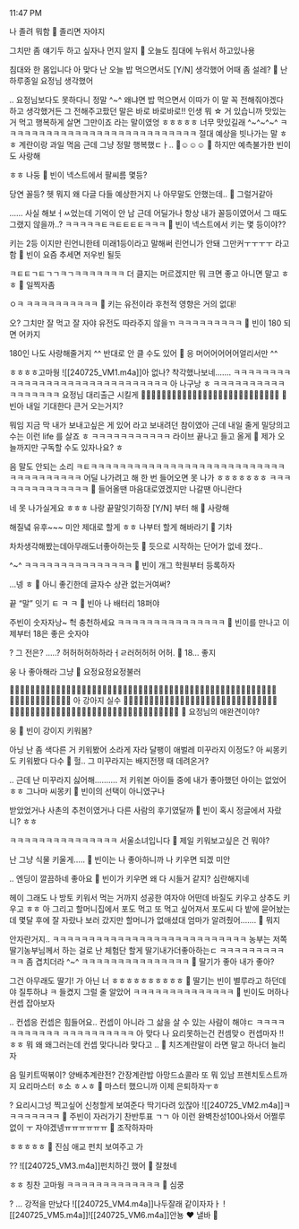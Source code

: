 11:47 PM

나 졸려
뭐함
🫧 졸리면 자야지

그치만 좀 얘기두 하고 싶자나
먼지 알지
🫧 오늘도 침대에 누워서 하고있나용

침대와 한 몸입니다
아 맞다
난 오늘
밥 먹으면서도
[Y/N] 생각했어
어때 좀 설레?
🫧 난 하루종일 요정님 생각했어

.. 요정님보다도 못하다니
정말 ^~^
왜냐면
밥 먹으면서
이따가 이 말
꼭 전해줘야겠다
하고 생각했거든
그 전해주고팠던 말은 바로
바로바로!!
인생 뭐 ☆ 거 있습니까
맛있는 거 먹고
행복하게 살면
그만이죠
라는 말이였엉 ㅎㅎㅎㅎㅎ
너무 맛있길래
^~^~^~^
ㅋㅋㅋㅋㅋㅋㅋㅋㅋㅋㅋㅋㅋㅋㅋㅋㅋㅋㅋㅋㅋㅋㅋㅋㅋㅋㅋ
절대
예상을 빗나가는
말
ㅎㅎ
계란이랑 과일 먹음
근데 그냥
정말 행복했ㄷㅏ..
🥹☺️☺️☺️
🫧 하지만 예측불가한 빈이도 사랑해

ㅎㅎ 나둥
🫧 빈이 넥스트에서 팔씨름 몇등?

당연
꼴등?
헷
뭐지
왜 다글
다들
예상한거지
나 아무말도 안했는데..
🫧 그럴거같아

……
사실 해보ㅓㅆ었는데
기억이 안 남
근데 어딜가나
항상 내가 꼴등이였어서
그 때도 그랬지 않을까..?
ㅋㅋㅋㅋㅋㅌㅋㅌㅌㅌㅌㅋㅋㅋ
🫧 빈이 넥스트에서 키는 몇 등이야??

키는 2등
이지만
린언니한테
미래1등이라고 말해써
린언니가 안돼 그만커ㅜㅜㅜㅜ
라고 함
🫧 빈이 요즘 추세면 저우빈 될듯

ㅋㅌㅌㄱㅌㄱㄱㅋㄱㅋㅋㅋㅋㅋㅋㅋ
더 클지는 머르겠지만
뭐 크면 좋고
아니면 말고
ㅎㅎ
🫧 일찍자좀

ㅇㅋ
ㅋㅋㅋㅋㅋㅋㅋㅋㅋㅋ
🫧 키는 유전이라 후천적 영향은 거의 없대!

오?
그치만 잘 먹고 잘 자야
유전도 따라주지 않을ㄲ
ㅋㅋㅋㅋㅋㅋㅋㅋㅋ
🫧 빈이 180 되면 어카지

180인 나도
사랑해줄거지
^^
반대로 안 클 수도 있어
🫧 응 머어어어어어얼리서만 ^^

ㅎㅎㅎㅎ고마웡
![[240725_VM1.m4a]]아
없나?
착각했나보네…….
ㅋㅋㅋㅋㅋㅋㅋㅋㅋㅋㅋㅋㅋㅋㅋㅋㅋㅋㅋㅋㅋㅋㅋㅋㅋㅋㅋㅋㅋㅋ
아
나구낭 ㅎ
ㅋㅋㅋㅋㅋㅋㅋㅋㅋㅋㅋㅋㅋㅋㅋㅋㅋ
요정님 대리출근 시킬게
🧚🏻‍♀️🧚🏻‍♀️🧚🏻‍♀️🧚🏻‍♀️🧚🏻‍♀️🧚🏻‍♀️🧚🏻‍♀️🧚🏻‍♀️🧚🏻‍♀️
🫧 빈아 내일 기대한다 큰거 오는거지?

뭐임
지금 막
내가 보내고싶은 게 있어
라고 보내려던 참이였아
근데 내일 줄게
밀당의고수는
이런 life 를 살죠
ㅎ
ㅋㅋㅋㅋㅋㅋㅋㅋㅋㅋㅋ
라이브 끝나고 들고 올게
🫧 제가 오늘까지만 구독할 수도 있자나요? ㅎ

음 말도 안되는 소리
ㅋㅌㅋㅋㅋㅋㅋㅋㅋㅋㅋㅋㅋㅋㅋㅋㅋㅋㅋㅋㅋㅋㅋㅋㅋㅋㅋㅋㅋ
ㅋㅋㅋㅋㅋㅋㅋㅋㅋㅋ
어딜 나가려고 해
한 번 들어오면
못 나가
ㅎㅎㅎㅎㅎㅎㅎ
ㅋㅋㅋㅋㅋㅋㅋㅋㅋㅋㅋㅋㅋㅋ
🫧 들어올땐 마음대로였겠지만 나갈땐 아니란다

네 못 나가실게요 ㅎㅎㅎ
나랑 끝말잇기하장
[Y/N] 부터 해
 🫧 사랑해

해질녘
유후~~~
미안 제대로 할게 ㅎㅎ
나부터 할게
해바라기
🫧 기차

차차생각해봤는데아무래도너좋아하는듯
🫧 듯으로 시작하는 단어가 없네 졌다..

^~^
ㅋㅋㅋㅋㅋㅋㅋㅋㅋㅋㅋㅋㅋㅋㅋ
🫧 빈이 개그 학원부터 등록하자

…넹 ㅎ
🫧 아니 좋긴한데 글자수 상관 없는거여써?

끝 “말” 잇기
ㅌ
ㅋ
ㅋ
🫧 빈아 나 배터리 18퍼야

주빈이 숫자자낭~
헉
충천하세요
ㅋㅋㅋㅋㅋㅋㅋㅋㅋㅋㅋㅋㅋㅋㅋ
🫧 빈이를 만나고 이제부터 18은 좋은 숫자야

? 그 전은?
…..?
허허허허하하라ㅓㄹ러허허허
어허.
🫧 18… 좋지

웅
나 좋아해라 그냥
🫧 요정요정요정불러

🧚🏻‍♀️🧚🏻‍♀️🧚🏻‍♀️🧚🏻‍♀️🧚🏻‍♀️🧚🏻‍♀️🧚🏻‍♀️🧚🏻‍♀️🧚🏻‍♀️🐶🐶🐶🐶🧚🏻‍♀️🧚🏻‍♀️🧚🏻‍♀️🧚🏻‍♀️🧚🏻‍♀️🧚🏻‍♀️🧚🏻‍♀️🧚🏻‍♀️🧚🏻‍♀️🧚🏻‍♀️🧚🏻‍♀️
아 강아지 실수
🧚🏻‍♀️🧚🏻‍♀️🧚🏻‍♀️🧚🏻‍♀️🧚🏻‍♀️🧚🏻‍♀️🧚🏻‍♀️🧚🏻‍♀️🧚🏻‍♀️🧚🏻‍♀️🧚🏻‍♀️🧚🏻‍♀️🧚🏻‍♀️🧚🏻‍♀️🧚🏻‍♀️🧚🏻‍♀️🧚🏻‍♀️🧚🏻‍♀️🧚🏻‍♀️🧚🏻‍♀️🧚🏻‍♀️
🫧 요정님의 애완견이야?

웅
🫧 빈이 강이지 키워봄?

아닝
난 좀 색다른 거
키워봤어
소라게 자라 달팽이 애벌레 미꾸라지
이정도?
아 씨몽키도 키워봤다
다수
🫧 헐.. 그 미꾸라지는 배지전쟁 때 데려온거?

..
근데 난 미꾸라지
싫어해……….
저 키워본 아이들 중에
내가 좋아했던 아이는
없었어
ㅎㅎ
그나마
씨몽키
🫧 빈이의 선택이 아니였구나

받았었거나 사촌의 추천이였거나 다른 사람의 후기였달까
🫧 빈이 혹시 정글에서 자랐니? ㅎㅎ

ㅋㅋㅋㅋㅋㅋㅋㅋㅋㅋㅋㅋㅋㅋㅋ
서울소녀입니다
🫧 제일 키워보고싶은 건 뭐야?

난 그냥
식물 키울게…..
🫧 빈이는 나 좋아하니까 나 키우면 되겠 미안

..
엔딩이 깔끔하네
좋아요
🫧 빈이가 키우면 왜 다 시들거 같지? 심란해지네

헤이
그래도 나
방토 키워서 먹는 거까지
성공한 여자야
어떤데
바질도 키우고
상추도 키우고
ㅎㅎ
아 그리고
할머니집에서
포도 먹고
또 먹고 싶어져서
포도씨 다 밭에 묻어놨는데
몇달 후에 잘 자랐나 보러 갔지만
할머니가 없애셨대
엄마가 알려줬어…….
🫧 뭐지

안자란거지..
ㅋㅋㅋㅋㅋㅋㅋㅋㅋㅋㅋㅋㅋㅋㅋㅋㅋㅋㅋㅋㅋㅋㅋㅋㅋㅋㅋ
농부는
저쪽
딸기농부님께서
하는 걸로
난 체험단 할게
딸기내가더좋아하는ㄷ
ㅋㅋㅋㅋㅋㅋㅋㅋㅋㅋㅋ
좀 겹치더라
^~^
ㅋㅋㅋㅋㅋㅋㅋㅋㅋㅋㅋㅋㅋㅋㅋ
🫧 딸기가 좋아 내가 좋아?

그건 아무래도
딸기!
가 아닌 너 ㅎㅎㅎㅎㅎㅎㅎㅎㅎㅎ
🫧 딸기는 빈이 별루라고 하던데
야 질투하냐
ㅋ
들켰지
그럴 줄 알았어
ㅋㅋㅋㅋㅋㅋㅋㅋㅋㅋㅋㅋㅋㅋ
🫧 빈이도 머하나 컨셉 잡아보자

..
컨셉응
컨셉은
힘들어요..
컨셉이 아니라
그 삶을 살 수 있는 사람이
해야ㄷ
ㅋㅋㅋㅋㅋㅋㅋㅋㅋㅋㅋ
ㅋㅋㅋㅋㅋㅋㅋㅋㅋㅋ
아 맞다
나 요리못하는건
컨셈맞ㅇ
컨셉마자
!!
ㅎㅎ
뭐
왜
왜그러는데
컨셉 맞다니라
맞다고
..
🫧 치즈계란말이 라면 말고 하나더 늘리자

음
밀키트떡볶이?
양배추계란전?
간장계란밥
아망드쇼콜라
또 뭐 있남
프렌치토스트까지
요리마스터
ㅎ소
ㅎㅅㅎ
🫧 마스터 했으니까 이제 은퇴하자ㅜㅎ

?
요리시그넝
찍고싶어
신청할게
보여준다
딱기다려
있잖아
![[240725_VM2.m4a]]ㅋㅋㅋㅋㅋㅋㅋㅋ
🫧 주빈이 자러가기 찬반투표 ㄱㄱ
아 이런
완벽찬성100나와서
어쩔루없이
ㅜ
자야겠넹ㅠㅠㅠㅠㅠㅠ
🫧 조작하자마

ㅎㅎㅎㅎㅎ
🫧 진심 애교 펀치 보여주고 가

??
![[240725_VM3.m4a]]펀치하긴 했어
🫧 잘쳤네

ㅎㅎ
칭찬 고마웡
ㅋㅋㅋㅋㅋㅋㅋㅋㅋㅋㅋㅋㅋ
🫧 심쿵

?
…
강적을 만났다
![[240725_VM4.m4a]]나두잘래
같이자자ㅏ
![[240725_VM5.m4a]]![[240725_VM6.m4a]]안뇽
❤️
낼바
🤍
